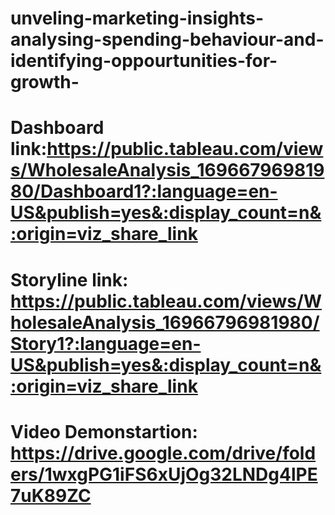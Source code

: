 # unveling-marketing-insights-analysing-spending-behaviour-and-identifying-oppourtunities-for-growth-
#
# Dashboard link:https://public.tableau.com/views/WholesaleAnalysis_16966796981980/Dashboard1?:language=en-US&publish=yes&:display_count=n&:origin=viz_share_link
#
# Storyline link: https://public.tableau.com/views/WholesaleAnalysis_16966796981980/Story1?:language=en-US&publish=yes&:display_count=n&:origin=viz_share_link
#
# Video Demonstartion: https://drive.google.com/drive/folders/1wxgPG1iFS6xUjOg32LNDg4lPE7uK89ZC
